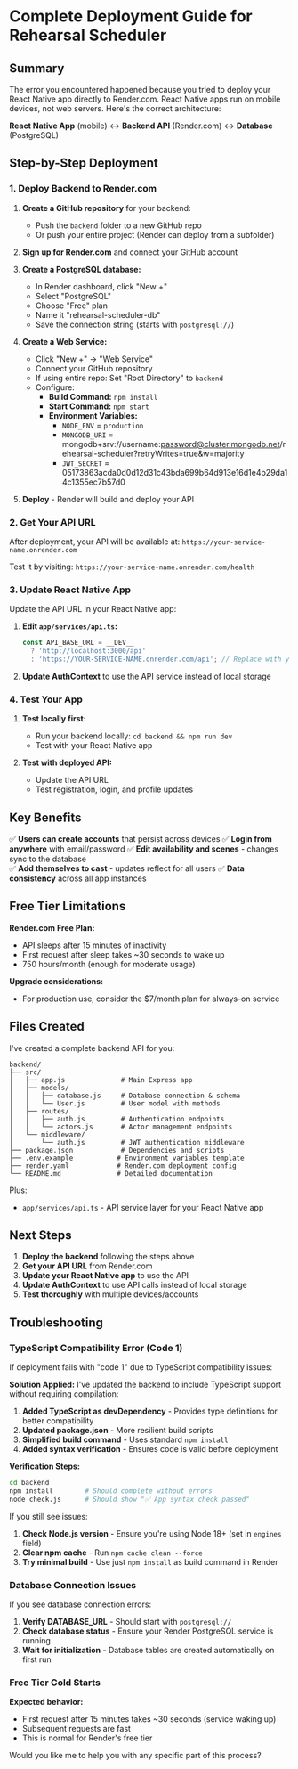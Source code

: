 # Complete Deployment Guide for Rehearsal Scheduler

## Summary

The error you encountered happened because you tried to deploy your React Native app directly to Render.com. React Native apps run on mobile devices, not web servers. Here's the correct architecture:

**React Native App** (mobile) ↔ **Backend API** (Render.com) ↔ **Database** (PostgreSQL)

## Step-by-Step Deployment

### 1. Deploy Backend to Render.com

1. **Create a GitHub repository** for your backend:
   - Push the `backend` folder to a new GitHub repo
   - Or push your entire project (Render can deploy from a subfolder)

2. **Sign up for Render.com** and connect your GitHub account

3. **Create a PostgreSQL database:**
   - In Render dashboard, click "New +"
   - Select "PostgreSQL"
   - Choose "Free" plan
   - Name it "rehearsal-scheduler-db"
   - Save the connection string (starts with `postgresql://`)

4. **Create a Web Service:**
   - Click "New +" → "Web Service"
   - Connect your GitHub repository
   - If using entire repo: Set "Root Directory" to `backend`
   - Configure:
     - **Build Command:** `npm install`
     - **Start Command:** `npm start`
     - **Environment Variables:**
       - `NODE_ENV` = `production`
       - `MONGODB_URI` = mongodb+srv://username:password@cluster.mongodb.net/rehearsal-scheduler?retryWrites=true&w=majority
       - `JWT_SECRET` = 05173863acda0d0d12d31c43bda699b64d913e16d1e4b29da14c1355ec7b57d0

5. **Deploy** - Render will build and deploy your API

### 2. Get Your API URL

After deployment, your API will be available at:
`https://your-service-name.onrender.com`

Test it by visiting: `https://your-service-name.onrender.com/health`

### 3. Update React Native App

Update the API URL in your React Native app:

1. **Edit `app/services/api.ts`:**
   ```typescript
   const API_BASE_URL = __DEV__ 
     ? 'http://localhost:3000/api' 
     : 'https://YOUR-SERVICE-NAME.onrender.com/api'; // Replace with your actual URL
   ```

2. **Update AuthContext** to use the API service instead of local storage

### 4. Test Your App

1. **Test locally first:**
   - Run your backend locally: `cd backend && npm run dev`
   - Test with your React Native app
   
2. **Test with deployed API:**
   - Update the API URL
   - Test registration, login, and profile updates

## Key Benefits

✅ **Users can create accounts** that persist across devices
✅ **Login from anywhere** with email/password
✅ **Edit availability and scenes** - changes sync to the database  
✅ **Add themselves to cast** - updates reflect for all users
✅ **Data consistency** across all app instances

## Free Tier Limitations

**Render.com Free Plan:**
- API sleeps after 15 minutes of inactivity
- First request after sleep takes ~30 seconds to wake up
- 750 hours/month (enough for moderate usage)

**Upgrade considerations:**
- For production use, consider the $7/month plan for always-on service

## Files Created

I've created a complete backend API for you:

```
backend/
├── src/
│   ├── app.js              # Main Express app
│   ├── models/
│   │   ├── database.js     # Database connection & schema
│   │   └── User.js         # User model with methods
│   ├── routes/
│   │   ├── auth.js         # Authentication endpoints
│   │   └── actors.js       # Actor management endpoints
│   └── middleware/
│       └── auth.js         # JWT authentication middleware
├── package.json            # Dependencies and scripts
├── .env.example           # Environment variables template
├── render.yaml            # Render.com deployment config
└── README.md              # Detailed documentation
```

Plus:
- `app/services/api.ts` - API service layer for your React Native app

## Next Steps

1. **Deploy the backend** following the steps above
2. **Get your API URL** from Render.com
3. **Update your React Native app** to use the API
4. **Update AuthContext** to use API calls instead of local storage
5. **Test thoroughly** with multiple devices/accounts

## Troubleshooting

### TypeScript Compatibility Error (Code 1)

If deployment fails with "code 1" due to TypeScript compatibility issues:

**Solution Applied:** I've updated the backend to include TypeScript support without requiring compilation:

1. **Added TypeScript as devDependency** - Provides type definitions for better compatibility
2. **Updated package.json** - More resilient build scripts 
3. **Simplified build command** - Uses standard `npm install`
4. **Added syntax verification** - Ensures code is valid before deployment

**Verification Steps:**
```bash
cd backend
npm install        # Should complete without errors
node check.js      # Should show "✅ App syntax check passed"
```

If you still see issues:
1. **Check Node.js version** - Ensure you're using Node 18+ (set in `engines` field)
2. **Clear npm cache** - Run `npm cache clean --force`
3. **Try minimal build** - Use just `npm install` as build command in Render

### Database Connection Issues

If you see database connection errors:
1. **Verify DATABASE_URL** - Should start with `postgresql://`
2. **Check database status** - Ensure your Render PostgreSQL service is running
3. **Wait for initialization** - Database tables are created automatically on first run

### Free Tier Cold Starts

**Expected behavior:**
- First request after 15 minutes takes ~30 seconds (service waking up)
- Subsequent requests are fast
- This is normal for Render's free tier

Would you like me to help you with any specific part of this process?
